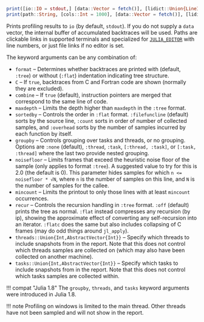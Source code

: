 ```julia
print([io::IO = stdout,] [data::Vector = fetch()], [lidict::Union{LineInfoDict, LineInfoFlatDict} = getdict(data)]; kwargs...)
print(path::String, [cols::Int = 1000], [data::Vector = fetch()], [lidict::Union{LineInfoDict, LineInfoFlatDict} = getdict(data)]; kwargs...)
```

Prints profiling results to `io` (by default, `stdout`). If you do not supply a `data` vector, the internal buffer of accumulated backtraces will be used. Paths are clickable links in supported terminals and specialized for [`JULIA_EDITOR`](@ref) with line numbers, or just file links if no editor is set.

The keyword arguments can be any combination of:

  * `format` – Determines whether backtraces are printed with (default, `:tree`) or without (`:flat`) indentation indicating tree structure.
  * `C` – If `true`, backtraces from C and Fortran code are shown (normally they are excluded).
  * `combine` – If `true` (default), instruction pointers are merged that correspond to the same line of code.
  * `maxdepth` – Limits the depth higher than `maxdepth` in the `:tree` format.
  * `sortedby` – Controls the order in `:flat` format. `:filefuncline` (default) sorts by the source  line, `:count` sorts in order of number of collected samples, and `:overhead` sorts by the number of samples  incurred by each function by itself.
  * `groupby` – Controls grouping over tasks and threads, or no grouping. Options are `:none` (default), `:thread`, `:task`,  `[:thread, :task]`, or `[:task, :thread]` where the last two provide nested grouping.
  * `noisefloor` – Limits frames that exceed the heuristic noise floor of the sample (only applies to format `:tree`).  A suggested value to try for this is 2.0 (the default is 0). This parameter hides samples for which `n <= noisefloor * √N`,  where `n` is the number of samples on this line, and `N` is the number of samples for the callee.
  * `mincount` – Limits the printout to only those lines with at least `mincount` occurrences.
  * `recur` – Controls the recursion handling in `:tree` format. `:off` (default) prints the tree as normal. `:flat` instead  compresses any recursion (by ip), showing the approximate effect of converting any self-recursion into an iterator.  `:flatc` does the same but also includes collapsing of C frames (may do odd things around `jl_apply`).
  * `threads::Union{Int,AbstractVector{Int}}` – Specify which threads to include snapshots from in the report. Note that  this does not control which threads samples are collected on (which may also have been collected on another machine).
  * `tasks::Union{Int,AbstractVector{Int}}` – Specify which tasks to include snapshots from in the report. Note that this  does not control which tasks samples are collected within.

!!! compat "Julia 1.8"
    The `groupby`, `threads`, and `tasks` keyword arguments were introduced in Julia 1.8.


!!! note
    Profiling on windows is limited to the main thread. Other threads have not been sampled and will not show in the report.

